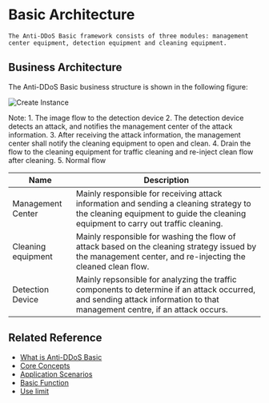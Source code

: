 # Basic Architecture

    The Anti-DDoS Basic framework consists of three modules: management center equipment, detection equipment and cleaning equipment.
    
## Business Architecture

The Anti-DDoS Basic business structure is shown in the following figure:

![Create Instance](https://github.com/jdcloudcom/cn/blob/edit/image/Basic%20Anti-DDos/Infrastructure01.png)

Note: 1. The image flow to the detection device 2. The detection device detects an attack, and notifies the management center of the attack information.
      3. After receiving the attack information, the management center shall notify the cleaning equipment to open and clean.
      4. Drain the flow to the cleaning equipment for traffic cleaning and re-inject clean flow after cleaning.
      5. Normal flow

|Name|Description|
| - | - |
|Management Center|Mainly responsible for receiving attack information and sending a cleaning strategy to the cleaning equipment to guide the cleaning equipment to carry out traffic cleaning.
| Cleaning equipment | Mainly responsible for washing the flow of attack based on the cleaning strategy issued by the management center, and re-injecting the cleaned clean flow.
|Detection Device|Mainly repsonsible for analyzing the traffic components to determine if an attack occurred, and sending attack information to that management centre, if an attack occurs.

## Related Reference

- [What is Anti-DDoS Basic](Product-Overview.md)
- [Core Concepts](Core-Concepts.md)
- [Application Scenarios](Application-Scenarios.md)
- [Basic Function](Features.md)
- [Use limit](Restrictions.md)
